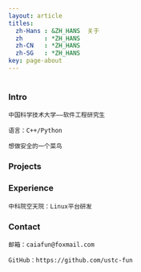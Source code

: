 ```yaml
---
layout: article
titles:
  zh-Hans : &ZH_HANS  关于
  zh      : *ZH_HANS
  zh-CN   : *ZH_HANS
  zh-SG   : *ZH_HANS
key: page-about
---
```


#  

### Intro

```
中国科学技术大学——软件工程研究生

语言：C++/Python

想做安全的一个菜鸟
```



### Projects







### Experience

```
中科院空天院：Linux平台研发
```



### Contact

```
邮箱：caiafun@foxmail.com

GitHub：https://github.com/ustc-fun
```

